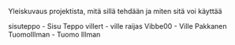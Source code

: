 Yleiskuvaus projektista, mitä sillä tehdään ja miten sitä voi käyttää

sisuteppo - Sisu Teppo
villert - ville raijas
Vibbe00 - Ville Pakkanen
TuomoIllman - Tuomo Illman